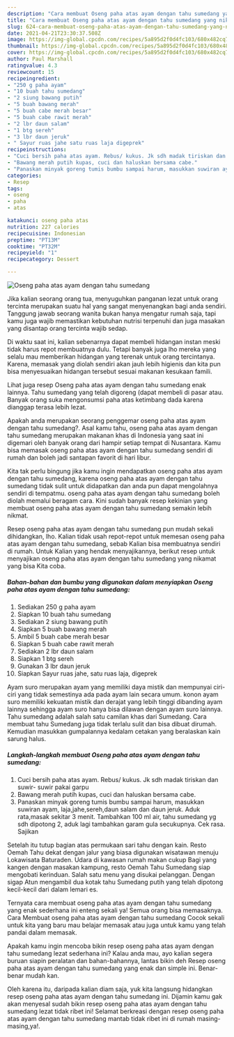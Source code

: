 ```yaml
---
description: "Cara membuat Oseng paha atas ayam dengan tahu sumedang yang nikmat dan Mudah Dibuat"
title: "Cara membuat Oseng paha atas ayam dengan tahu sumedang yang nikmat dan Mudah Dibuat"
slug: 624-cara-membuat-oseng-paha-atas-ayam-dengan-tahu-sumedang-yang-nikmat-dan-mudah-dibuat
date: 2021-04-21T23:30:37.508Z
image: https://img-global.cpcdn.com/recipes/5a895d2f0d4fc103/680x482cq70/oseng-paha-atas-ayam-dengan-tahu-sumedang-foto-resep-utama.jpg
thumbnail: https://img-global.cpcdn.com/recipes/5a895d2f0d4fc103/680x482cq70/oseng-paha-atas-ayam-dengan-tahu-sumedang-foto-resep-utama.jpg
cover: https://img-global.cpcdn.com/recipes/5a895d2f0d4fc103/680x482cq70/oseng-paha-atas-ayam-dengan-tahu-sumedang-foto-resep-utama.jpg
author: Paul Marshall
ratingvalue: 4.3
reviewcount: 15
recipeingredient:
- "250 g paha ayam"
- "10 buah tahu sumedang"
- "2 siung bawang putih"
- "5 buah bawang merah"
- "5 buah cabe merah besar"
- "5 buah cabe rawit merah"
- "2 lbr daun salam"
- "1 btg sereh"
- "3 lbr daun jeruk"
- " Sayur ruas jahe satu ruas laja digeprek"
recipeinstructions:
- "Cuci bersih paha atas ayam. Rebus/ kukus. Jk sdh madak tiriskan dan suwir- suwir pakai garpu"
- "Bawang merah putih kupas, cuci dan haluskan bersama cabe."
- "Panaskan minyak goreng tumis bumbu sampai harum, masukkan suwiran ayam, laja,jahe,sereh,daun salam dan daun jeruk. Aduk rata,masak sekitar 3 menit. Tambahkan 100 ml air, tahu sumedang yg sdh dipotong 2, aduk lagi tambahkan garam gula secukupnya. Cek rasa. Sajikan"
categories:
- Resep
tags:
- oseng
- paha
- atas

katakunci: oseng paha atas 
nutrition: 227 calories
recipecuisine: Indonesian
preptime: "PT13M"
cooktime: "PT32M"
recipeyield: "1"
recipecategory: Dessert

---
```



![Oseng paha atas ayam dengan tahu sumedang](https://img-global.cpcdn.com/recipes/5a895d2f0d4fc103/680x482cq70/oseng-paha-atas-ayam-dengan-tahu-sumedang-foto-resep-utama.jpg)

Jika kalian seorang orang tua, menyuguhkan panganan lezat untuk orang tercinta merupakan suatu hal yang sangat menyenangkan bagi anda sendiri. Tanggung jawab seorang  wanita bukan hanya mengatur rumah saja, tapi kamu juga wajib memastikan kebutuhan nutrisi terpenuhi dan juga masakan yang disantap orang tercinta wajib sedap.

Di waktu  saat ini, kalian sebenarnya dapat membeli hidangan instan meski tidak harus repot membuatnya dulu. Tetapi banyak juga lho mereka yang selalu mau memberikan hidangan yang terenak untuk orang tercintanya. Karena, memasak yang diolah sendiri akan jauh lebih higienis dan kita pun bisa menyesuaikan hidangan tersebut sesuai makanan kesukaan famili. 

Lihat juga resep Oseng paha atas ayam dengan tahu sumedang enak lainnya. Tahu sumedang yang telah digoreng (dapat membeli di pasar atau. Banyak orang suka mengonsumsi paha atas ketimbang dada karena dianggap terasa lebih lezat.

Apakah anda merupakan seorang penggemar oseng paha atas ayam dengan tahu sumedang?. Asal kamu tahu, oseng paha atas ayam dengan tahu sumedang merupakan makanan khas di Indonesia yang saat ini digemari oleh banyak orang dari hampir setiap tempat di Nusantara. Kamu bisa memasak oseng paha atas ayam dengan tahu sumedang sendiri di rumah dan boleh jadi santapan favorit di hari libur.

Kita tak perlu bingung jika kamu ingin mendapatkan oseng paha atas ayam dengan tahu sumedang, karena oseng paha atas ayam dengan tahu sumedang tidak sulit untuk didapatkan dan anda pun dapat mengolahnya sendiri di tempatmu. oseng paha atas ayam dengan tahu sumedang boleh diolah memalui beragam cara. Kini sudah banyak resep kekinian yang membuat oseng paha atas ayam dengan tahu sumedang semakin lebih nikmat.

Resep oseng paha atas ayam dengan tahu sumedang pun mudah sekali dihidangkan, lho. Kalian tidak usah repot-repot untuk memesan oseng paha atas ayam dengan tahu sumedang, sebab Kalian bisa membuatnya sendiri di rumah. Untuk Kalian yang hendak menyajikannya, berikut resep untuk menyajikan oseng paha atas ayam dengan tahu sumedang yang nikamat yang bisa Kita coba.

<!--inarticleads1-->

##### Bahan-bahan dan bumbu yang digunakan dalam menyiapkan Oseng paha atas ayam dengan tahu sumedang:

1. Sediakan 250 g paha ayam
1. Siapkan 10 buah tahu sumedang
1. Sediakan 2 siung bawang putih
1. Siapkan 5 buah bawang merah
1. Ambil 5 buah cabe merah besar
1. Siapkan 5 buah cabe rawit merah
1. Sediakan 2 lbr daun salam
1. Siapkan 1 btg sereh
1. Gunakan 3 lbr daun jeruk
1. Siapkan  Sayur ruas jahe, satu ruas laja, digeprek


Ayam suro merupakan ayam yang memiliki daya mistik dan mempunyai ciri-ciri yang tidak semestinya ada pada ayam lain secara umum. konon ayam suro memiliki kekuatan mistik dan derajat yang lebih tinggi dibanding ayam lainnya sehingga ayam suro hanya bisa dilawan dengan ayam suro lainnya. Tahu sumedang adalah salah satu camilan khas dari Sumedang. Cara membuat tahu Sumedang juga tidak terlalu sulit dan bisa dibuat dirumah. Kemudian masukkan gumpalannya kedalam cetakan yang beralaskan kain sarung halus. 

<!--inarticleads2-->

##### Langkah-langkah membuat Oseng paha atas ayam dengan tahu sumedang:

1. Cuci bersih paha atas ayam. Rebus/ kukus. Jk sdh madak tiriskan dan suwir- suwir pakai garpu
1. Bawang merah putih kupas, cuci dan haluskan bersama cabe.
1. Panaskan minyak goreng tumis bumbu sampai harum, masukkan suwiran ayam, laja,jahe,sereh,daun salam dan daun jeruk. Aduk rata,masak sekitar 3 menit. Tambahkan 100 ml air, tahu sumedang yg sdh dipotong 2, aduk lagi tambahkan garam gula secukupnya. Cek rasa. Sajikan


Setelah itu tutup bagian atas permukaan sari tahu dengan kain. Resto Oemah Tahu dekat dengan jalur yang biasa digunakan wisatawan menuju Lokawisata Baturaden. Udara di kawasan rumah makan cukup Bagi yang kangen dengan masakan kampung, resto Oemah Tahu Sumedang siap mengobati kerinduan. Salah satu menu yang disukai pelanggan. Dengan sigap Atun mengambil dua kotak tahu Sumedang putih yang telah dipotong kecil-kecil dari dalam lemari es. 

Ternyata cara membuat oseng paha atas ayam dengan tahu sumedang yang enak sederhana ini enteng sekali ya! Semua orang bisa memasaknya. Cara Membuat oseng paha atas ayam dengan tahu sumedang Cocok sekali untuk kita yang baru mau belajar memasak atau juga untuk kamu yang telah pandai dalam memasak.

Apakah kamu ingin mencoba bikin resep oseng paha atas ayam dengan tahu sumedang lezat sederhana ini? Kalau anda mau, ayo kalian segera buruan siapin peralatan dan bahan-bahannya, lantas bikin deh Resep oseng paha atas ayam dengan tahu sumedang yang enak dan simple ini. Benar-benar mudah kan. 

Oleh karena itu, daripada kalian diam saja, yuk kita langsung hidangkan resep oseng paha atas ayam dengan tahu sumedang ini. Dijamin kamu gak akan menyesal sudah bikin resep oseng paha atas ayam dengan tahu sumedang lezat tidak ribet ini! Selamat berkreasi dengan resep oseng paha atas ayam dengan tahu sumedang mantab tidak ribet ini di rumah masing-masing,ya!.

